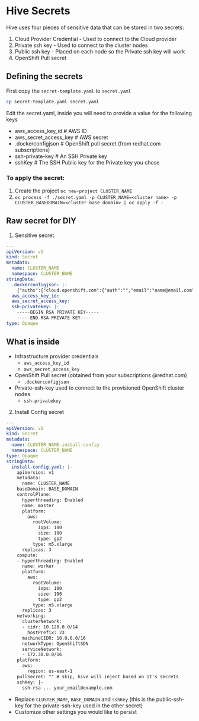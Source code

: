 # Hive Secrets
Hive uses four pieces of sensitive data that can be stored in two secrets:
  1. Cloud Provider Credential - Used to connect to the Cloud provider
  2. Private ssh key - Used to connect to the cluster nodes
  3. Public ssh key - Placed on each node so the Private ssh key will work
  4. OpenShift Pull secret

## Defining the secrets
First copy the `secret-template.yaml` to `secret.yaml`
```bash
cp secret-template.yaml secret.yaml
```
Edit the secret.yaml, inside you will need to provide a value for the following keys
- aws_access_key_id         # AWS ID
- aws_secret_access_key     # AWS secret
- .dockerconfigjson         # OpenShift pull secret (from redhat.com subscriptions)
- ssh-private-key           # An SSH Private key
- sshKey                    # The SSH Public key for the Private key you chose

### To apply the secret:
1. Create the project `oc new-project CLUSTER_NAME`
2. `oc process -f ./secret.yaml -p CLUSTER_NAME=<cluster name> -p CLUSTER_BASEDOMAIN=<cluster base domain> | oc apply -f -`



## Raw secret for DIY
1. Sensitive secret.
```yaml
---
apiVersion: v1
kind: Secret
metadata:
  name: CLUSTER_NAME
  namespace: CLUSTER_NAME
stringData:
  .dockerconfigjson: |-
    {"auths":{"cloud.openshift.com":{"auth":"","email":"name@email.com"},"quay.io":{"auth":"","email":"name@email.com"},"registry.connect.redhat.com":{"auth":"","email":"name@email.com"},"registry.redhat.io":{"auth":"","email":"name@email.com"}}}
  aws_access_key_id: 
  aws_secret_access_key: 
  ssh-privatekey: |-
    -----BEGIN RSA PRIVATE KEY-----
    -----END RSA PRIVATE KEY-----
type: Opaque
```
## What is inside
* Infrastructure provider credentials
  - `aws_access_key_id`
  - `aws_secret_access_key`
* OpenShift Pull secret (obtained from your subscriptions @redhat.com)
  - `.dockerconfigjson`
* Private-ssh-key used to connect to the provisioned OpenShift cluster nodes
  - `ssh-privatekey`

2. Install Config secret
```yaml
---
apiVersion: v1
kind: Secret
metadata:
  name: CLUSTER_NAME-install-config
  namespace: CLUSTER_NAME
type: Opaque
stringData:
  install-config.yaml: |-
    apiVersion: v1
    metadata:
      name: CLUSTER_NAME
    baseDomain: BASE_DOMAIN
    controlPlane:
      hyperthreading: Enabled
      name: master
      platform:
        aws:
          rootVolume:
            iops: 100
            size: 100
            type: gp2
          type: m5.xlarge
      replicas: 3
    compute:
    - hyperthreading: Enabled
      name: worker
      platform:
        aws:
          rootVolume:
            iops: 100
            size: 100
            type: gp2
          type: m5.xlarge
      replicas: 3
    networking:
      clusterNetwork:
      - cidr: 10.128.0.0/14
        hostPrefix: 23
      machineCIDR: 10.0.0.0/16
      networkType: OpenShiftSDN
      serviceNetwork:
      - 172.30.0.0/16
    platform:
      aws:
        region: us-east-1
    pullSecret: "" # skip, hive will inject based on it's secrets
    sshKey: |-
      ssh-rsa ... your_email@example.com
```
* Replace `CLUSTER_NAME`, `BASE_DOMAIN` and `sshKey` (this is the public-ssh-key for the private-ssh-key used in the other secret)
* Customize other settings you would like to persist